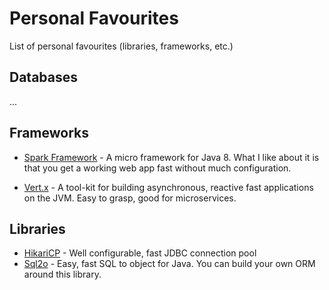 # Personal Favourites

List of personal favourites (libraries, frameworks, etc.)

## Databases

...

## Frameworks

* [Spark Framework](https://sparkjava.com) - A micro framework for Java 8. What I like about it is that you get a working web app fast without much configuration.

* [Vert.x](http://vertx.io/) - A tool-kit for building asynchronous, reactive fast applications on the JVM. Easy to grasp, good for microservices.

## Libraries

* [HikariCP](https://brettwooldridge.github.io/HikariCP/) - Well configurable, fast JDBC connection pool
* [Sql2o](https://www.sql2o.org/) - Easy, fast SQL to object for Java. You can build your own ORM around this library.
